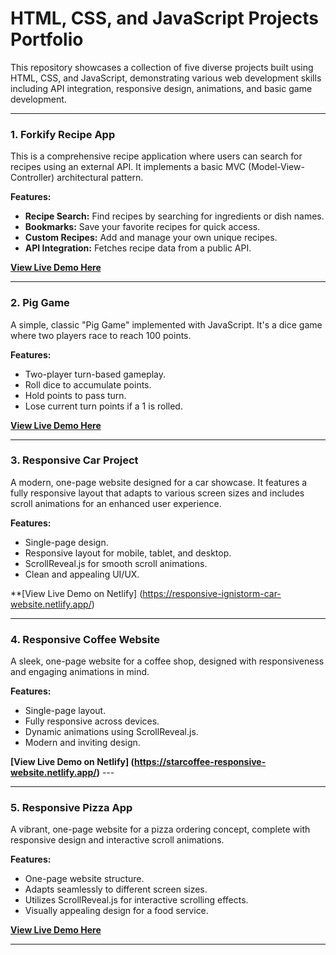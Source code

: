 # HTML, CSS, and JavaScript Projects Portfolio

This repository showcases a collection of five diverse projects built using HTML, CSS, and JavaScript, demonstrating various web development skills including API integration, responsive design, animations, and basic game development.

---

### 1. Forkify Recipe App

This is a comprehensive recipe application where users can search for recipes using an external API. It implements a basic MVC (Model-View-Controller) architectural pattern.

**Features:**
* **Recipe Search:** Find recipes by searching for ingredients or dish names.
* **Bookmarks:** Save your favorite recipes for quick access.
* **Custom Recipes:** Add and manage your own unique recipes.
* **API Integration:** Fetches recipe data from a public API.

**[View Live Demo Here](https://forkify-tasty-recipe.netlify.app/)**

---

### 2. Pig Game

A simple, classic "Pig Game" implemented with JavaScript. It's a dice game where two players race to reach 100 points.

**Features:**
* Two-player turn-based gameplay.
* Roll dice to accumulate points.
* Hold points to pass turn.
* Lose current turn points if a 1 is rolled.

**[View Live Demo Here](https://pig-game-design.netlify.app/)**

---

### 3. Responsive Car Project

A modern, one-page website designed for a car showcase. It features a fully responsive layout that adapts to various screen sizes and includes scroll animations for an enhanced user experience.

**Features:**
* Single-page design.
* Responsive layout for mobile, tablet, and desktop.
* ScrollReveal.js for smooth scroll animations.
* Clean and appealing UI/UX.

**[View Live Demo on Netlify] (https://responsive-ignistorm-car-website.netlify.app/)

---

### 4. Responsive Coffee Website

A sleek, one-page website for a coffee shop, designed with responsiveness and engaging animations in mind.

**Features:**
* Single-page layout.
* Fully responsive across devices.
* Dynamic animations using ScrollReveal.js.
* Modern and inviting design.

**[View Live Demo on Netlify] (https://starcoffee-responsive-website.netlify.app/)** ---

---

### 5. Responsive Pizza App

A vibrant, one-page website for a pizza ordering concept, complete with responsive design and interactive scroll animations.

**Features:**
* One-page website structure.
* Adapts seamlessly to different screen sizes.
* Utilizes ScrollReveal.js for interactive scrolling effects.
* Visually appealing design for a food service.

**[View Live Demo Here](https://responsive-pizza-webpage.netlify.app/)**

---

